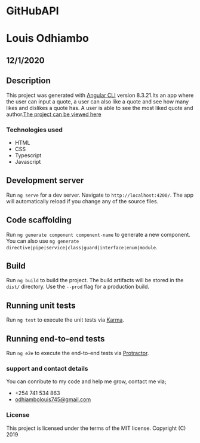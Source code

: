 # GitHubAPI
# Louis Odhiambo
## 12/1/2020

## Description
This project was generated with [Angular CLI](https://github.com/angular/angular-cli) version 8.3.21.Its an app where the user can input a quote, a user can also like a quote and see how many likes and dislikes a quote has. A user is able to see the most liked quote and author.[The project can be viewed here]( https://louis-crypto.github.io/Quotes/)

### Technologies used
* HTML 
* CSS
* Typescript
* Javascript

## Development server

Run `ng serve` for a dev server. Navigate to `http://localhost:4200/`. The app will automatically reload if you change any of the source files.

## Code scaffolding

Run `ng generate component component-name` to generate a new component. You can also use `ng generate directive|pipe|service|class|guard|interface|enum|module`.

## Build

Run `ng build` to build the project. The build artifacts will be stored in the `dist/` directory. Use the `--prod` flag for a production build.

## Running unit tests

Run `ng test` to execute the unit tests via [Karma](https://karma-runner.github.io).

## Running end-to-end tests

Run `ng e2e` to execute the end-to-end tests via [Protractor](http://www.protractortest.org/).

### support and contact details
You can conribute to my code and help me grow, contact me via;
* +254 741 534 863 
* odhiambolouis745@gmail.com

### License
This project is licensed under the terms of the MIT license. Copyright (C) 2019